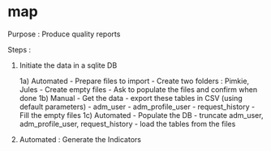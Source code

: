 # map

Purpose : Produce quality reports

Steps :
1) Initiate the data in a sqlite DB

    1a) Automated -  Prepare files to import
        - Create two folders : Pimkie, Jules
        - Create empty files
        - Ask to populate the files and confirm when done
    1b) Manual - Get the data
        - export these tables in CSV (using default parameters)
            - adm_user
            - adm_profile_user
            - request_history
        - Fill the empty files
    1c) Automated - Populate the DB
        - truncate adm_user, adm_profile_user, request_history
        - load the tables from the files
2) Automated : Generate the Indicators

